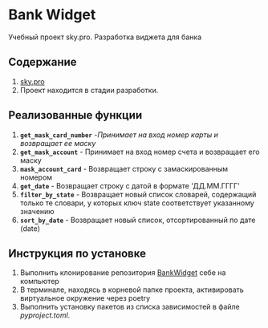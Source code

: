 # Bank Widget
Учебный проект sky.pro. Разработка виджета для банка

## Содержание
1. [sky.pro](https://my.sky.pro)
2. Проект находится в стадии разработки.
 
## Реализованные функции
1. **`get_mask_card_number`** -_Принимает на вход номер карты и возвращает ее маску_
2. **`get_mask_account`** - Принимает на вход номер счета и возвращает его маску
3. **`mask_account_card`** - Возвращает строку с замаскированным номером
4. **`get_date`** - Возвращает строку с датой в формате 'ДД.ММ.ГГГГ'
5. **`filter_by_state`** - Возвращает новый список словарей, содержащий только те словари, у которых ключ state соответствует указанному значению
6. **`sort_by_date`** - Возвращает новый список, отсортированный по дате (date)

## Инструкция по установке
1. Выполнить клонирование репозитория [BankWidget](https://github.com/MikSol777/progect-bank-wiget) себе на компьютер
2. В терминале, находясь в корневой папке проекта, активировать виртуальное окружение через poetry
3. Выполнить установку пакетов из списка зависимостей в файле _pyproject.toml_.
